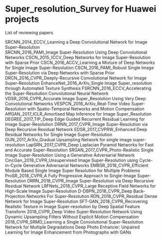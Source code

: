 # Super_resolution_Survey for Huawei projects

List of reviewing papers

SRCNN_2014_ECCV_Learning a Deep Convolutional Network for Image Super-Resolution                                                         
SRCNN_2016_PAMI_Image Super-Resolution Using Deep Convolutional Networks
CSCN_2015_ICCV_Deep Networks for Image Super-Resolution with Sparse Prior
CSCN_2016_ACCV_Learning a Mixture of Deep Networks for Single Image Super-Resolution
CSCN_2016_PAMI_Robust Single Image Super-Resolution via Deep Networks with Sparse Prior
DRCN_2016_CVPR_Deeply-Recursive Convolutional Network for Image Super-Resolution
EnhanceNet_2016_ArXiv_Single Image Super_resolution through Automated Texture Synthesis
FSRCNN_2016_ECCV_Accelerating the Super-Resolution Convolutional Neural Network
VDSR_2016_CVPR_Accurate Image Super_Resolution Using Very Deep Convolutional Networks
VESPCN_2016_ArXiv_Real-Time Video Super-Resolution with Spatio-Temporal Networks and Motion Compensation
AffGAN_2017_ICLR_Amortised Map Inference for Image Super_Resolution
DEGREE_2017_TIP_Deep Edge Guided Recurrent Residual Learning for Image Super-Resolution
DRNN_2017_CVPR_Image Super-Resolution via Deep Recursive Residual Network
EDSR_2017_CVPRW_Enhanced Deep Residual Networks for Single Image Super-Resolution
GUN_2017_ArXiv_Gradual Upsampling Network for single image super-resolution
LapSRN_2017_CVPR_Deep Laplacian Pyramid Networks for Fast and Accurate Super-Resolution
SRGAN_2017_CVPR_Photo-Realistic Single Image Super-Resolution Using a Generative Adversarial Network
CincGan_2018_CVPR_Unsupervised Image Super-Resolution using Cycle-in-Cycle Generative Adversarial Networks
EMBSR_2018_CVPR_Efficient Module Based Single Image Super Resolution for Multiple Problems
ProSR_2018_CVPR_A Fully Progressive Approach to Single-Image Super-Resolution
DRRN_2018_CVPR_Image Super-Resolution via Deep Recursive Residual Network
LRFNets_2018_CVPR_Large Receptive Field Networks for High-Scale Image Super-Resolution
D-DBPN_2018_CVPR_Deep Back-Projection Networks For Super-Resolution
RDN_2018_CVPR_Residual Dense Network for Image Super-Resolution
SFT-GAN_2018_CVPR_Recovering Realistic Texture in Image Super-resolution by Deep Spatial Feature Transform
2018_CVPR_Deep Video Super-Resolution Network Using Dynamic Upsampling Filters Without Explicit Motion Compensation
2018_CVPR_SRMD_Learning a Single Convolutional Super-Resolution Network for Multiple Degradations
Deep Photo Enhancer: Unpaired Learning for Image Enhancement from Photographs with GANs
